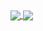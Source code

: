 <a href="https://github.com/Joonas45/Joonas45">
  <img align="center" src="https://readme-stats-git-main-joonas45s-projects.vercel.app/api?username=Joonas45&show_icons=true&theme=monokai" />
</a>
<a href="">
  <img align="center" src="https://readme-stats-git-main-joonas45s-projects.vercel.app/api/top-langs?username=Joonas45&theme=monokai&layout=compact" />
</a>

<!--<img align="left" src="https://readme-stats-git-main-joonas45s-projects.vercel.app/api/wakatime?username=Joonas45&theme=monokai&layout=compact" />-->


